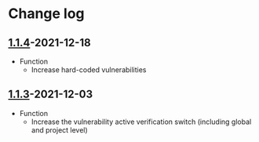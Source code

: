# Change log

## [1.1.4](https://github.com/HXSecurity/DongTai-core/releases/tag/v1.1.4)-2021-12-18
* Function
   * Increase hard-coded vulnerabilities

## [1.1.3](https://github.com/HXSecurity/dongtai-core/releases/tag/v1.1.3)-2021-12-03

* Function
   * Increase the vulnerability active verification switch (including global and project level)
